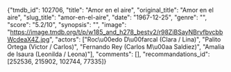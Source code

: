 {"tmdb_id": 102706, "title": "Amor en el aire", "original_title": "Amor en el aire", "slug_title": "amor-en-el-aire", "date": "1967-12-25", "genre": "", "score": "5.2/10", "synopsis": "", "image": "https://image.tmdb.org/t/p/w185_and_h278_bestv2/r98ZiBSayNBrvfbvcbbWcdeaX4Z.jpg", "actors": ["Roc\u00edo D\u00farcal (Clara / Lina)", "Palito Ortega (Victor / Carlos)", "Fernando Rey (Carlos M\u00aa Saldiez)", "Amalia de Isaura (Leonilda / Leona)"], "comments": [], "recommandations_id": [252536, 215902, 102744, 77335]}